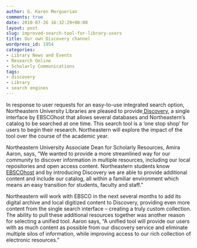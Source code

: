 ```yaml
---
author: G. Karen Merguerian
comments: true
date: 2010-07-26 16:32:29+00:00
layout: post
slug: improved-search-tool-for-library-users
title: Our own Discovery channel
wordpress_id: 1954
categories:
- Library News and Events
- Research Online
- Scholarly Communications
tags:
- discovery
- Library
- search engines
---
```


In response to user requests for an easy-to-use integrated search option, Northeastern University Libraries are pleased to provide[ Discovery](http://0-search.ebscohost.com.ilsprod.lib.neu.edu/login.aspx?authtype=ip,uid&profile=eds), a single interface by EBSCOhost that allows several databases and Northeastern’s catalog to be searched at one time. This search tool is a ‘one stop shop’ for users to begin their research. Northeastern will explore the impact of the tool over the course of the academic year.

Northeastern University Associate Dean for Scholarly Resources, Amira Aaron, says, “We wanted to provide a more streamlined way for our community to discover information in multiple resources, including our local repositories and open access content. Northeastern students know [EBSCOhost](http://www.ebscohost.com/) and by introducing Discovery we are able to provide additional content and include our catalog, all within a familiar environment which means an easy transition for students, faculty and staff.”

Northeastern will work with EBSCO in the next several months to add its digital archive and local digitized content to Discovery, providing even more content from the single search interface – creating a truly custom collection. The ability to pull these additional resources together was another reason for selecting a unified tool. Aaron says, “A unified tool will provide our users with as much content as possible from our discovery service and eliminate multiple silos of information, while improving access to our rich collection of electronic resources.”
